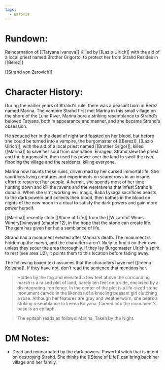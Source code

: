 ```yaml
---
tags:
  - Barovia
---
```

# **Rundown:**

Reincarnation of [[Tatyana Ivanova]]
Killed by [[Lazlo Ulrich]] with the aid of a local priest named Brother Grigorto, to protect her from Strahd
Resides in [[Berez]]

[[Strahd von Zarovich]]
# **Character History:**
During the earlier years of Strahd's rule, there was a peasant born in Berez named Marina.
The vampire Strahd first met Marina in this small village on the shore of the Luna River. Marina bore a striking resemblance to Strahd's beloved Tatyana, both in appearance and manner, and she became Strahd's obsession. 

He seduced her in the dead of night and feasted on her blood, but before she could be turned into a vampire, the burgomaster of [[Berez]], [[Lazio Ulrich]], with the aid of a local priest named [[Brother Grigor]], killed [[Marina]] to save her soul from damnation.
Enraged, Strahd slew the priest and the burgomaster, then used his power over the land to swell the river, flooding the village and the residents, killing everyone.

Marina now haunts these ruins, driven mad by her cursed immortal life. She sacrifices living creatures and experiments on scarecrows in an insane effort to resurrect her people. A hermit, she spends most of her time hunting down and kill the ravens and the wereravens that infest Strahd's domain. When she isn't working evil magic, Baba Lysaga sacrifices beasts to the dark powers and collects their blood, then bathes in the blood on nights of the new moon in a ritual to satisfy the dark powers and gain more power herself.

[[Marina]] recently stole [[Stone of Life]] from the [[Wizard of Wines Winery]]vineyard (chapter 12), in the hope that the stone can create life. The gem has given her hut a semblance of life.

Strahd had a monument erected after Marina's death. The monument is hidden up the marsh, and the characters aren't likely to find it on their own unless they scour the area thoroughly. If they lay Burgomaster Ulrich's spirit to rest (see area U2), it points them to this location before fading away.

The following boxed text assumes that the characters have met [[Ireena Kolyana]]. If they have not, don't read the
sentence that mentions her.

>Hidden by the fog and elevated a few feet above the surrounding marsh is a raised plot of land, barely ten feet on a side, enclosed by a disintegrating iron fence. In the center of the plot is a life-sized stone monument carved in the likeness of a kneeling peasant girl clutching a rose. 
>Although her features are gray and weatherworn, she bears a striking resemblance to lreena Kolyana. Carved 
>into the monument's base is an epitaph.

> The epitaph reads as follows: Marina, Taken by the Night.

# **DM Notes:**

-   Dead and reincarnated by the dark powers. Powerful witch that is intent on destroying Strahd. She thinks the [[Stone of Life]] can bring back her village and her family. 
